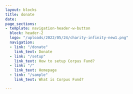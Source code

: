 ```yaml
---
layout: blocks
title: donate
date: 
page_sections:
- template: navigation-header-w-button
  block: header-2
  logo: "/uploads/2022/05/24/charity-infinity-new1.png"
  navigation:
  - link: "/donate"
    link_text: Donate
  - link: "/setup"
    link_text: How to setup Corpus Fund?
  - link: "/"
    link_text: Homepage
  - link: "/sample"
    link_text: What is Corpus Fund?

---
```

